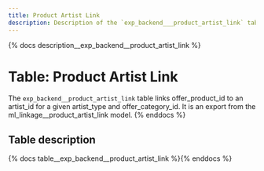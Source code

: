 ```yaml
---
title: Product Artist Link
description: Description of the `exp_backend___product_artist_link` table.
---
```


{% docs description__exp_backend__product_artist_link %}

# Table: Product Artist Link

The `exp_backend__product_artist_link` table links offer_product_id to an artist_id for a given artist_type and
offer_category_id. It is an export from the ml_linkage__product_artist_link model.
{% enddocs %}

## Table description

{% docs table__exp_backend__product_artist_link %}{% enddocs %}
